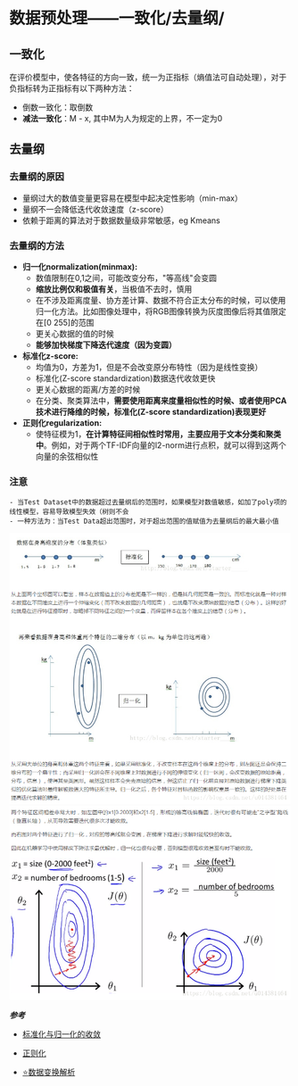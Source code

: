 # 数据预处理——一致化/去量纲/

## 一致化
在评价模型中，使各特征的方向一致，统一为正指标（熵值法可自动处理），对于负指标转为正指标有以下两种方法：
- 倒数一致化：取倒数
- __减法一致化__：M - x, 其中M为人为规定的上界，不一定为0


## 去量纲
### 去量纲的原因
- 量纲过大的数值变量更容易在模型中起决定性影响（min-max）
- 量纲不一会降低迭代收敛速度（z-score）
- 依赖于距离的算法对于数据数量级非常敏感，eg Kmeans
### 去量纲的方法
- **归一化normalization(minmax):** 
    - 数值限制在0,1之间，可能改变分布，"等高线"会变圆
    - **缩放比例仅和极值有关**，当极值不去时，慎用
    - 在不涉及距离度量、协方差计算、数据不符合正太分布的时候，可以使用归一化方法。比如图像处理中，将RGB图像转换为灰度图像后将其值限定在[0 255]的范围
    - 更关心数据的值的时候
    - **能够加快梯度下降迭代速度（因为变圆）**
- **标准化z-score:**
    - 均值为0，方差为1，但是不会改变原分布特性（因为是线性变换）
    - 标准化(Z-score standardization)数据迭代收敛更快
    - 更关心数据的距离/方差的时候
    - 在分类、聚类算法中，**需要使用距离来度量相似性的时候、或者使用PCA技术进行降维的时候，标准化(Z-score standardization)表现更好**
- **正则化regularization:**
    - 使特征模为1，**在计算特征间相似性时常用，主要应用于文本分类和聚类中**。例如，对于两个TF-IDF向量的l2-norm进行点积，就可以得到这两个向量的余弦相似性
### 注意
    - 当Test Dataset中的数据超过去量纲后的范围时，如果模型对数值敏感，如加了poly项的线性模型，容易导致模型失效（树则不会
    - 一种方法为：当Test Data超出范围时，对于超出范围的值赋值为去量纲后的最大最小值

![归一化与标准化的对比](https://github.com/XinyueYu16/Machine_Learning/blob/master/Assets/归一化和标准化的对比.png)
![标准化的迭代收敛效果](https://github.com/XinyueYu16/Machine_Learning/blob/master/Assets/标准化的迭代收敛效果.png)

**_参考_**

- [标准化与归一化的收敛](https://www.cnblogs.com/ai-ldj/p/14257457.html)
- [正则化](https://blog.csdn.net/dengheng4891/article/details/101446368?spm=1001.2101.3001.6650.2&utm_medium=distribute.pc_relevant.none-task-blog-2%7Edefault%7ECTRLIST%7Edefault-2.pc_relevant_default&depth_1-utm_source=distribute.pc_relevant.none-task-blog-2%7Edefault%7ECTRLIST%7Edefault-2.pc_relevant_default&utm_relevant_index=5)

- [⭐](https://emojipedia.org/star/)[数据变换解析](https://blog.csdn.net/weixin_36604953/article/details/102652160)